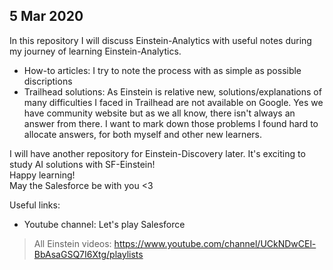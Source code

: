 5 Mar 2020
-----------

In this repository I will discuss Einstein-Analytics with useful notes during my journey of learning Einstein-Analytics. 

  * How-to articles: I try to note the process with as simple as possible discriptions
  * Trailhead solutions: As Einstein is relative new, solutions/explanations of many difficulties I faced in Trailhead are not available on Google. Yes we have community website but as we all know, there isn't always an answer from there. I want to mark down those problems I found hard to allocate answers, for both myself and other new learners. 


I will have another repository for Einstein-Discovery later. 
It's exciting to study AI solutions with SF-Einstein! <br>
Happy learning!<br>
May the Salesforce be with you <3

Useful links:
* Youtube channel: Let's play Salesforce
> All Einstein videos: https://www.youtube.com/channel/UCkNDwCEl-BbAsaGSQ7I6Xtg/playlists
